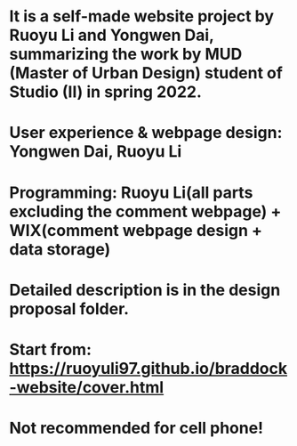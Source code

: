 # It is a self-made website project by Ruoyu Li and Yongwen Dai, summarizing the work by MUD (Master of Urban Design) student of Studio (II) in spring 2022.
# User experience & webpage design: Yongwen Dai, Ruoyu Li
# Programming: Ruoyu Li(all parts excluding the comment webpage) + WIX(comment webpage design + data storage)
# Detailed description is in the design proposal folder.
# Start from: https://ruoyuli97.github.io/braddock-website/cover.html
# Not recommended for cell phone!
